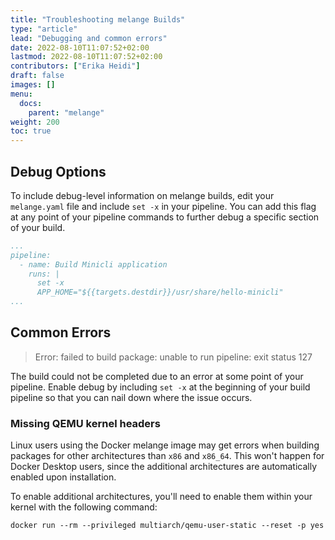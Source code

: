 ```yaml
---
title: "Troubleshooting melange Builds"
type: "article"
lead: "Debugging and common errors"
date: 2022-08-10T11:07:52+02:00
lastmod: 2022-08-10T11:07:52+02:00
contributors: ["Erika Heidi"]
draft: false
images: []
menu:
  docs:
    parent: "melange"
weight: 200
toc: true
---
```


## Debug Options
To include debug-level information on melange builds, edit your `melange.yaml` file and include `set -x` in your pipeline. You can add this flag at any point of your pipeline commands to further debug a specific section of your build.

```yaml
...
pipeline:
  - name: Build Minicli application
    runs: |
      set -x
      APP_HOME="${{targets.destdir}}/usr/share/hello-minicli"
...
```
## Common Errors

>Error: failed to build package: unable to run pipeline: exit status 127

The build could not be completed due to an error at some point of your pipeline. Enable debug by including `set -x` at the beginning of your build pipeline so that you can nail down where the issue occurs.

### Missing QEMU kernel headers

Linux users using the Docker melange image may get errors when building packages for other architectures than `x86` and `x86_64`. This won't happen for Docker Desktop users, since the additional architectures are automatically enabled upon installation.

To enable additional architectures, you'll need to enable them within your kernel with the following command:

```shell
docker run --rm --privileged multiarch/qemu-user-static --reset -p yes
```
